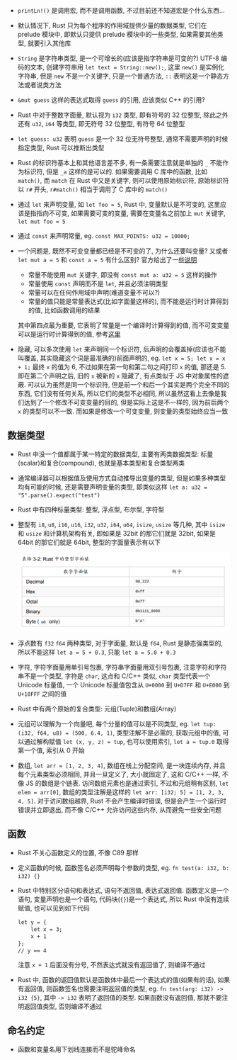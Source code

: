 * `printLn!()` 是调用宏, 而不是调用函数, 不过目前还不知道宏是个什么东西...

* 默认情况下, Rust 只为每个程序的作用域提供少量的数据类型, 它们在 prelude 模块中, 即默认只提供 prelude 模块中的一些类型, 如果需要其他类型, 就要引入其他库

* `String` 是字符串类型, 是一个可增长的(应该是指字符串是可变的?) UTF-8 编码的文本, 创建字符串用 `let text = String::new();`, 这里 `new()` 是实例化字符串, 但是 `new` 不是一个关键字, 只是一个普通方法, `::` 表明这是一个静态方法或者说类方法

* `&mut guess` 这样的表达式取得 `guess` 的引用, 应该类似 C++ 的引用? 

* Rust 中对于整数字面量, 默认视为 `i32` 类型, 即有符号的 32 位整型, 除此之外还有 `u32`, `i64` 等类型, 即无符号 32 位整型, 有符号 64 位整型

* `let guess: u32` 表明 `guess` 是一个 32 位无符号整型, 通常不需要声明的时候指定类型, Rust 可以推断出类型

* Rust 的标识符基本上和其他语言差不多, 有一条需要注意就是单独的 `_` 不能作为标识符, 但是 `_a` 这样的是可以的. 如果需要调用 C 库中的函数, 比如 `match()`, 而 `match` 在 Rust 中又是关键字, 则可以使用原始标识符, 原始标识符以 `r#` 开头, `r#match()` 相当于调用了 C 库中的 `match()`

* 通过 `let` 来声明变量, 如 `let foo = 5`, Rust 中, 变量默认是不可变的, 这里应该是指指向不可变, 如果需要可变的变量, 需要在变量名之前加上 `mut` 关键字, `let mut foo = 5`

* 通过 `const` 来声明常量, eg. `const MAX_POINTS: u32 = 10000;`

* 一个问题是, 既然不可变变量都已经是不可变的了, 为什么还要叫变量? 又或者 `let mut a = 5` 和 `const a = 5` 有什么区别? 官方给出了一些[说明](https://doc.rust-lang.org/book/ch03-01-variables-and-mutability.html#differences-between-variables-and-constants)

  * 常量不能使用 `mut` 关键字, 即没有 `const mut a: u32 = 5` 这样的操作
  * 常量使用 `const` 声明而不是 `let`, 并且必须注明类型
  * 常量可以在任何作用域中声明(难道变量不可以?)
  * 常量的值只能是常量表达式(比如字面量这样的), 而不能是运行时计算得到的值, 比如函数调用的结果

  其中第四点最为重要, 它表明了常量是一个编译时计算得到的值, 而不可变变量可以是运行时计算得到的值, 参考[这里](https://www.zhihu.com/question/294321149)

* 隐藏, 可以多次使用 `let` 来声明同一个标识符, 后声明的会覆盖掉(应该也不能叫覆盖, 其实隐藏这个词是最准确的)前面声明的, eg. `let x = 5; let x = x + 1;` 最终 `x` 的值为 6, 不过如果在第一句和第二句之间打印 `x` 的值, 那还是 5. 即在第二个声明之后, 旧的 `x` 被新的 `x` 隐藏了, 有点类似于 JS 中对象属性的遮蔽. 可以认为虽然是同一个标识符, 但是前一个和后一个其实是两个完全不同的东西, 它们没有任何关系, 所以它们的类型不必相同, 所以虽然这看上去像是我们达到了一个修改不可变变量的目的, 但是实际上这是不一样的, 因为前后两个 `x` 的类型可以不一致. 而如果是修改一个可变变量, 则变量的类型始终应当一致



## 数据类型

* Rust 中没一个值都属于某一特定的数据类型, 主要有两类数据类型: 标量(scalar)和复合(compound), 也就是基本类型和复合类型两类

* 通常编译器可以根据值及使用方式自动推导出变量的类型, 但是如果多种类型均有可能的时候, 还是需要声明变量的类型, 即类似这样 `let a: u32 = "5".parse().expect("test")`

* Rust 中有四种标量类型: 整型, 浮点型, 布尔型, 字符型

* 整型有 `i8`, `u8`, `i16`, `u16`, `i32`, `u32`, `i64`, `u64`, `isize`, `usize` 等几种, 其中 `isize` 和 `usize` 和计算机架构有关, 即如果是 32bit 的那它们就是 32bit, 如果是 64bit 的那它们就是 64bit, 整型的字面量表示有以下

  ![img0](./images/img0.png)

* 浮点数有 `f32` `f64` 两种类型, 对于字面量, 默认是 `f64`, Rust 是静态强类型的, 所以不能这样 `let a = 5 + 0.3`, 只能 `let a = 5.0 + 0.3`

* 字符, 字符字面量用单引号包裹, 字符串字面量用双引号包裹, 注意字符和字符串不是一个类型, 字符是 `char`, 这点和 C/C++ 类似, `char` 类型代表一个 Unicode 标量值, 一个 Unicode 标量值包含从 `U+0000` 到 `U+D7FF` 和 `U+E000` 到 `U+10FFF` 之间的值

* Rust 中有两个原始的复合类型: 元组(Tuple)和数组(Array)

* 元组可以理解为一个向量吧, 每个分量的值可以是不同类型, eg. `let tup: (i32, f64, u8) = (500, 6.4, 1)`, 类型注解不是必需的, 获取元组中的值, 可以通过解构赋值 `let (x, y, z) = tup`, 也可以使用索引, `let a = tup.0` 取得第一个值, 索引从 0 开始

* 数组, `let arr = [1, 2, 3, 4]`, 数组在栈上分配空间, 是一块连续内存, 并且每个元素类型必须相同, 并且一旦定义了, 大小就固定了, 这和 C/C++ 一样, 不像 JS 的数组是个链表. 访问数组元素也是通过索引, 不过和元组稍有区别, `let elem = arr[0]`, 数组的类型注解是这样的 `let arr: [i32; 5] = [1, 2, 3, 4, 5]`. 对于访问数组越界, Rust 不会产生编译时错误, 但是会产生一个运行时错误并立即退出, 而不像 C/C++ 允许访问这些内存, 从而避免一些安全问题



## 函数

* Rust 不关心函数定义的位置, 不像 C89 那样

* 定义函数的时候, 函数签名必须声明每个参数的类型, eg. `fn test(a: i32, b: i32) {}`

* Rust 中特别区分语句和表达式, 语句不返回值, 表达式返回值. 函数定义是一个语句, 变量声明也是一个语句, 代码块(`{}`)是一个表达式, 所以 Rust 中没有连续赋值, 也可以见到如下代码

  ```:new:
  let y = {
      let x = 3;
      x + 1
  };
  // y == 4
  ```

  注意 `x + 1` 后面没有分号, 不然表达式就没有返回值了, 则编译不通过

* Rust 中, 函数的返回值默认是函数体中最后一个表达式的值(如果有的话), 如果有返回值, 则函数签名也需要注明返回值的类型, eg. `fn test(arg: i32) -> i32 {5}`, 其中 `-> i32` 表明了返回值的类型. 如果函数没有返回值, 那就不要注明返回值类型, 否则编译不通过





## 命名约定

* 函数和变量名用下划线连接而不是驼峰命名